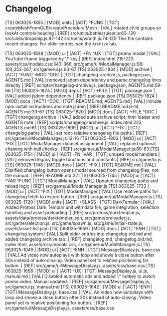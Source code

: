 # Changelog

[TS] 063025-1855 | [MOD] units | [ACT] ^FUNC | [TGT] createMeshFromGLB/createProceduralMesh | [VAL] rotated child groups so lookAt controls heading | [REF] src/units/battlecruiser.js:63-120 src/units/dropship.js:87-142 src/units/wraith.js:74-120
This file contains recent changes. For older entries, see the `Archive` tab.

[TS] 063025-1838 | [MOD] ui | [ACT] +FN ^UX | [TGT] promo modal | [VAL] YouTube iframe triggered by '/' key | [REF] index.html:215-223, assets/css/modals.css:343-366, src/game/ui/ModalManager.js:98-104,253-267, src/game/ui.js:63-67
[TS] 063025-1834 | [MOD] archive | [ACT] ^FUNC -MOD ^DOC | [TGT] changelog-archive.js, package.json, AGENTS.md | [VAL] removed jsdom dependency and parse changelog lines directly | [REF] scripts/changelog-archive.js, package.json, AGENTS.md:59-66
[TS] 063025-1824 | [MOD] deps | [ACT] +FILE | [TGT] package.json | [VAL] added jsdom dependency | [REF] package.json
[TS] 063025-1824 | [MOD] docs | [ACT] ^DOC | [TGT] README.md, AGENTS.md | [VAL] include npm install instructions and note jsdom | [REF] README.md:6-14, AGENTS.md:33-67
[TS] 063025-1820 | [MOD] docs | [ACT] +FILE ^DOC | [TGT] changelog archive | [VAL] added auto archive script, html loader and AGENTS note | [REF] scripts/changelog-archive.js, index.html:223, AGENTS.md:61
[TS] 063025-1809 | [MOD] ui | [ACT] ^FIX | [TGT] changelog paths | [VAL] set root-relative changelog file paths | [REF] src/game/ui/ModalManager.js:13-16
[TS] 063025-1803 | [MOD] ui | [ACT] ^FIX | [TGT] ModalManager dataset assignment | [VAL] replaced optional chaining with null checks | [REF] src/game/ui/ModalManager.js:80-83
[TS] 063025-1754 | [MOD] ui | [ACT] -FN -VAR | [TGT] unused modal handlers | [VAL] removed legacy toggle functions and constants | [REF] src/game/ui.js
[TS] 063025-1748 | [MOD] docs | [ACT] ^FIX | [TGT] README.md | [VAL] Clarified changelog button opens modal sourced from changelog files, not the manual. | [REF] README.md:22
[TS] 063025-1745 | [MOD] ui | [ACT] ^VAR ^FUNC | [TGT] ModalManager | [VAL] Updated changelog paths and reload logic | [REF] src/game/ui/ModalManager.js
[TS] 063025-1733 | [MOD] ui | [ACT] ^FIX | [TGT] ModalManager | [VAL] Use relative paths for changelog fetch to restore button | [REF] src/game/ui/ModalManager.js
[TS] 063025-1720 | [MOD] units | [ACT] +CLASS | [TGT] DarkTemplar | [VAL] Added Protoss Dark Templar unit with data file, game integration, selection handling and asset preloading. | [REF] src/protoss/darktemplar.js, assets/data/protoss/darktemplar.json, src/game/preloader.js, src/game/selection.js, src/game/spawn.js, src/game/initial-state.js, assets/asset-list.json
[TS] 063025-1659 | [MOD] docs | [ACT] ^ENH | [TGT] changelog system | [VAL] Split older entries into changelog.old.md and added changelog archive tab. | [REF] changelog.md, changelog.old.md, index.html, assets/css/modals.css, src/game/ui/ModalManager.js
[TS] 063025-1049 | [MOD] ui | [ACT] ^ENH | [TGT] MessageDisplay.js, base.css | [VAL] Ad video now autoplays with loop and shows a close button after 30s instead of auto-closing. Video panel set to relative positioning for button. | [REF] src/game/ui/MessageDisplay.js, assets/css/base.css
[TS] 063025-1656 | [MOD] ui | [ACT] ^UX | [TGT] MessageDisplay.js, ui.js, manual.md | [VAL] Disabled automatic ads and added '/' hotkey to watch promo video. Manual updated. | [REF] src/game/ui/MessageDisplay.js, src/game/ui.js, manual.md
[TS] 063025-1642 | [MOD] ui | [ACT] ^ENH | [TGT] MessageDisplay.js, base.css | [VAL] Ad video now autoplays with loop and shows a close button after 30s instead of auto-closing. Video panel set to relative positioning for button. | [REF] src/game/ui/MessageDisplay.js, assets/css/base.css
